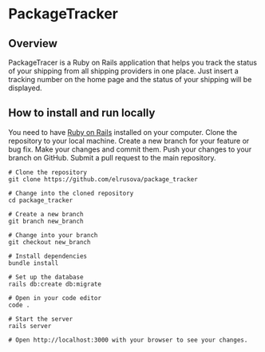 # PackageTracker

## Overview
PackageTracer is a Ruby on Rails application that helps you track the status of your shipping from all shipping providers in one place. Just insert a tracking number on the home page and the status of your shipping will be displayed. 

## How to install and run locally
You need to have [Ruby on Rails](https://gorails.com/setup/macos/13-ventura) installed on your computer. 
Clone the repository to your local machine.
Create a new branch for your feature or bug fix.
Make your changes and commit them.
Push your changes to your branch on GitHub.
Submit a pull request to the main repository.

```
# Clone the repository
git clone https://github.com/elrusova/package_tracker

# Change into the cloned repository
cd package_tracker 

# Create a new branch
git branch new_branch

# Change into your branch
git checkout new_branch

# Install dependencies
bundle install

# Set up the database
rails db:create db:migrate 

# Open in your code editor
code .

# Start the server
rails server

# Open http://localhost:3000 with your browser to see your changes.
```


